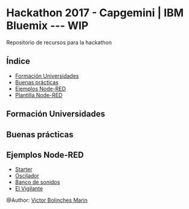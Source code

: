 # Hackathon 2017 - Capgemini | IBM Bluemix  --- WIP
Repositorio de recursos para la hackathon 


## Índice
* [Formación Universidades](https://docs.google.com/presentation/d/11zcWUh3JsWJvEDAjDNyUHMoFZtt8HrPHAjRSE8j-vtY/edit?usp=sharing)
* [Buenas prácticas](https://docs.google.com/presentation/d/1MwDbsneXwVstXnr4pLOn9EctioYYvdqj8p1kAFT6WE0/edit?usp=sharing)
* [Ejemplos Node-RED](https://github.com/CoEValencia/Hackathon_2017/blob/master/README.md#ejemplos-node-red)
* [Plantilla Node-RED](https://github.com/vicboma1/TemplateBluemixNodeRED)

## Formación Universidades
[]()

## Buenas prácticas
[]()

## Ejemplos Node-RED
* [Starter]()
* [Oscilador]()
* [Banco de sonidos]()
* [El Vigilante]()



@Author: [Victor Bolinches Marin](https://github.com/vicboma1)
